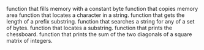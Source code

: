function that fills memory with a constant byte
function that copies memory area
function that locates a character in a string.
function that gets the length of a prefix substring.
function that searches a string for any of a set of bytes.
function that locates a substring.
function that prints the chessboard.
 function that prints the sum of the two diagonals of a square matrix of integers.
